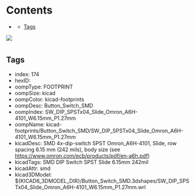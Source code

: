 



Contents
========

* [](#)
	* [Tags](#tags)
  
![][im]
# 

## Tags

- index: 174
- hexID: 
- oompType: FOOTPRINT
- oompSize: kicad
- oompColor: kicad-footprints
- oompDesc: Button_Switch_SMD
- oompIndex: SW_DIP_SPSTx04_Slide_Omron_A6H-4101_W6.15mm_P1.27mm
- oompName: kicad-footprints/Button_Switch_SMD/SW_DIP_SPSTx04_Slide_Omron_A6H-4101_W6.15mm_P1.27mm
- kicadDesc: SMD 4x-dip-switch SPST Omron_A6H-4101, Slide, row spacing 6.15 mm (242 mils), body size  (see https://www.omron.com/ecb/products/pdf/en-a6h.pdf)
- kicadTags: SMD DIP Switch SPST Slide 6.15mm 242mil
- kicadAttr: smd
- kicad3DModel: ${KICAD6_3DMODEL_DIR}/Button_Switch_SMD.3dshapes/SW_DIP_SPSTx04_Slide_Omron_A6H-4101_W6.15mm_P1.27mm.wrl



[im]: image.png
